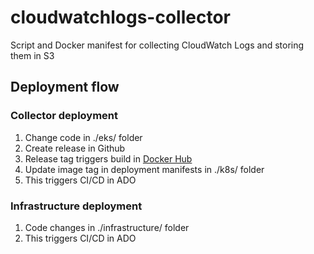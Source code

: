 # cloudwatchlogs-collector
Script and Docker manifest for collecting CloudWatch Logs and storing them in S3

## Deployment flow
### Collector deployment
1) Change code in ./eks/ folder
2) Create release in Github
3) Release tag triggers build in [Docker Hub](https://hub.docker.com/repository/docker/dfdsdk/cloudwatchlogs-collector/tags?page=1)
4) Update image tag in deployment manifests in ./k8s/ folder
5) This triggers CI/CD in ADO

### Infrastructure deployment
1) Code changes in ./infrastructure/ folder
2) This triggers CI/CD in ADO
